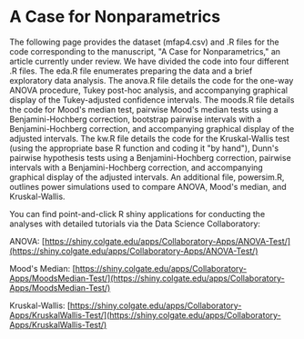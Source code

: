# A Case for Nonparametrics
The following page provides the dataset (mfap4.csv) and .R files for the code corresponding to the manuscript, "A Case for Nonparametrics," an article currently under review. We have divided the code into four different .R files. The eda.R file enumerates preparing the data and a brief exploratory data analysis. The anova.R file details the code for the one-way ANOVA procedure, Tukey post-hoc analysis, and accompanying graphical display of the Tukey-adjusted confidence intervals. The moods.R file details the code for Mood's median test, pairwise Mood's median tests using a Benjamini-Hochberg correction, bootstrap pairwise intervals with a Benjamini-Hochberg correction, and accompanying graphical display of the adjusted intervals. The kw.R file details the code for the Kruskal-Wallis test (using the appropriate base R function and coding it "by hand"), Dunn's pairwise hypothesis tests using a Benjamini-Hochberg correction, pairwise intervals with a Benjamini-Hochberg correction, and accompanying graphical display of the adjusted intervals. An additional file, powersim.R, outlines power simulations used to compare ANOVA, Mood's median, and Kruskal-Wallis.

You can find point-and-click R shiny applications for conducting the analyses with detailed tutorials via the Data Science Collaboratory:

ANOVA: [https://shiny.colgate.edu/apps/Collaboratory-Apps/ANOVA-Test/](https://shiny.colgate.edu/apps/Collaboratory-Apps/ANOVA-Test/)

Mood's Median: [https://shiny.colgate.edu/apps/Collaboratory-Apps/MoodsMedian-Test/](https://shiny.colgate.edu/apps/Collaboratory-Apps/MoodsMedian-Test/)

Kruskal-Wallis: [https://shiny.colgate.edu/apps/Collaboratory-Apps/KruskalWallis-Test/](https://shiny.colgate.edu/apps/Collaboratory-Apps/KruskalWallis-Test/)
